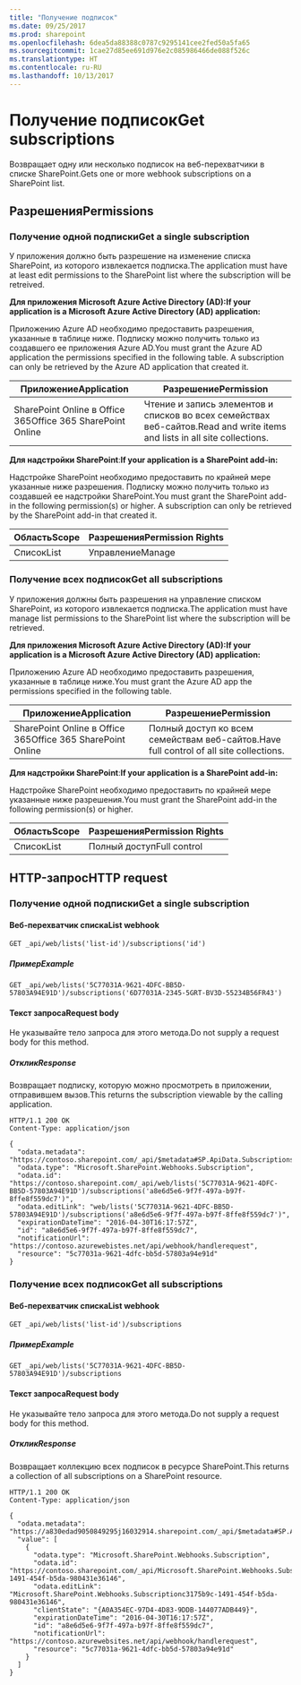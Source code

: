 ```yaml
---
title: "Получение подписок"
ms.date: 09/25/2017
ms.prod: sharepoint
ms.openlocfilehash: 6dea5da88388c0787c9295141cee2fed50a5fa65
ms.sourcegitcommit: 1cae27d85ee691d976e2c085986466de088f526c
ms.translationtype: HT
ms.contentlocale: ru-RU
ms.lasthandoff: 10/13/2017
---
```

# <a name="get-subscriptions"></a><span data-ttu-id="8d1a2-102">Получение подписок</span><span class="sxs-lookup"><span data-stu-id="8d1a2-102">Get subscriptions</span></span>

<span data-ttu-id="8d1a2-103">Возвращает одну или несколько подписок на веб-перехватчики в списке SharePoint.</span><span class="sxs-lookup"><span data-stu-id="8d1a2-103">Gets one or more webhook subscriptions on a SharePoint list.</span></span>

## <a name="permissions"></a><span data-ttu-id="8d1a2-104">Разрешения</span><span class="sxs-lookup"><span data-stu-id="8d1a2-104">Permissions</span></span>

### <a name="get-a-single-subscription"></a><span data-ttu-id="8d1a2-105">Получение одной подписки</span><span class="sxs-lookup"><span data-stu-id="8d1a2-105">Get a single subscription</span></span>

<span data-ttu-id="8d1a2-106">У приложения должно быть разрешение на изменение списка SharePoint, из которого извлекается подписка.</span><span class="sxs-lookup"><span data-stu-id="8d1a2-106">The application must have at least edit permissions to the SharePoint list where the subscription will be retreived.</span></span>

<span data-ttu-id="8d1a2-107">**Для приложения Microsoft Azure Active Directory (AD):**</span><span class="sxs-lookup"><span data-stu-id="8d1a2-107">**If your application is a Microsoft Azure Active Directory (AD) application:**</span></span>

<span data-ttu-id="8d1a2-p101">Приложению Azure AD необходимо предоставить разрешения, указанные в таблице ниже. Подписку можно получить только из создавшего ее приложения Azure AD.</span><span class="sxs-lookup"><span data-stu-id="8d1a2-p101">You must grant the Azure AD application the permissions specified in the following table. A subscription can only be retrieved by the Azure AD application that created it.</span></span> 

<span data-ttu-id="8d1a2-110">Приложение</span><span class="sxs-lookup"><span data-stu-id="8d1a2-110">Application</span></span> | <span data-ttu-id="8d1a2-111">Разрешение</span><span class="sxs-lookup"><span data-stu-id="8d1a2-111">Permission</span></span> 
------------|------------
<span data-ttu-id="8d1a2-112">SharePoint Online в Office 365</span><span class="sxs-lookup"><span data-stu-id="8d1a2-112">Office 365 SharePoint Online</span></span>|<span data-ttu-id="8d1a2-113">Чтение и запись элементов и списков во всех семействах веб-сайтов.</span><span class="sxs-lookup"><span data-stu-id="8d1a2-113">Read and write items and lists in all site collections.</span></span>

<span data-ttu-id="8d1a2-114">**Для надстройки SharePoint**:</span><span class="sxs-lookup"><span data-stu-id="8d1a2-114">**If your application is a SharePoint add-in:**</span></span>

<span data-ttu-id="8d1a2-p102">Надстройке SharePoint необходимо предоставить по крайней мере указанные ниже разрешения. Подписку можно получить только из создавшей ее надстройки SharePoint.</span><span class="sxs-lookup"><span data-stu-id="8d1a2-p102">You must grant the SharePoint add-in the following permission(s) or higher. A subscription can only be retrieved by the SharePoint add-in that created it.</span></span> 

<span data-ttu-id="8d1a2-117">Область</span><span class="sxs-lookup"><span data-stu-id="8d1a2-117">Scope</span></span> | <span data-ttu-id="8d1a2-118">Разрешения</span><span class="sxs-lookup"><span data-stu-id="8d1a2-118">Permission Rights</span></span> 
------|------------
<span data-ttu-id="8d1a2-119">Список</span><span class="sxs-lookup"><span data-stu-id="8d1a2-119">List</span></span>|<span data-ttu-id="8d1a2-120">Управление</span><span class="sxs-lookup"><span data-stu-id="8d1a2-120">Manage</span></span>

### <a name="get-all-subscriptions"></a><span data-ttu-id="8d1a2-121">Получение всех подписок</span><span class="sxs-lookup"><span data-stu-id="8d1a2-121">Get all subscriptions</span></span>

<span data-ttu-id="8d1a2-122">У приложения должны быть разрешения на управление списком SharePoint, из которого извлекается подписка.</span><span class="sxs-lookup"><span data-stu-id="8d1a2-122">The application must have manage list permissions to the SharePoint list where the subscription will be retrieved.</span></span>

<span data-ttu-id="8d1a2-123">**Для приложения Microsoft Azure Active Directory (AD):**</span><span class="sxs-lookup"><span data-stu-id="8d1a2-123">**If your application is a Microsoft Azure Active Directory (AD) application:**</span></span>

<span data-ttu-id="8d1a2-124">Приложению Azure AD необходимо предоставить разрешения, указанные в таблице ниже.</span><span class="sxs-lookup"><span data-stu-id="8d1a2-124">You must grant the Azure AD app the permissions specified in the following table.</span></span> 

<span data-ttu-id="8d1a2-125">Приложение</span><span class="sxs-lookup"><span data-stu-id="8d1a2-125">Application</span></span> | <span data-ttu-id="8d1a2-126">Разрешение</span><span class="sxs-lookup"><span data-stu-id="8d1a2-126">Permission</span></span> 
------------|------------
<span data-ttu-id="8d1a2-127">SharePoint Online в Office 365</span><span class="sxs-lookup"><span data-stu-id="8d1a2-127">Office 365 SharePoint Online</span></span>|<span data-ttu-id="8d1a2-128">Полный доступ ко всем семействам веб-сайтов.</span><span class="sxs-lookup"><span data-stu-id="8d1a2-128">Have full control of all site collections.</span></span>

<span data-ttu-id="8d1a2-129">**Для надстройки SharePoint**:</span><span class="sxs-lookup"><span data-stu-id="8d1a2-129">**If your application is a SharePoint add-in:**</span></span>

<span data-ttu-id="8d1a2-130">Надстройке SharePoint необходимо предоставить по крайней мере указанные ниже разрешения.</span><span class="sxs-lookup"><span data-stu-id="8d1a2-130">You must grant the SharePoint add-in the following permission(s) or higher.</span></span> 

<span data-ttu-id="8d1a2-131">Область</span><span class="sxs-lookup"><span data-stu-id="8d1a2-131">Scope</span></span> | <span data-ttu-id="8d1a2-132">Разрешения</span><span class="sxs-lookup"><span data-stu-id="8d1a2-132">Permission Rights</span></span> 
------|------------
<span data-ttu-id="8d1a2-133">Список</span><span class="sxs-lookup"><span data-stu-id="8d1a2-133">List</span></span>|<span data-ttu-id="8d1a2-134">Полный доступ</span><span class="sxs-lookup"><span data-stu-id="8d1a2-134">Full control</span></span>

## <a name="http-request"></a><span data-ttu-id="8d1a2-135">HTTP-запрос</span><span class="sxs-lookup"><span data-stu-id="8d1a2-135">HTTP request</span></span>

### <a name="get-a-single-subscription"></a><span data-ttu-id="8d1a2-136">Получение одной подписки</span><span class="sxs-lookup"><span data-stu-id="8d1a2-136">Get a single subscription</span></span>

#### <a name="list-webhook"></a><span data-ttu-id="8d1a2-137">Веб-перехватчик списка</span><span class="sxs-lookup"><span data-stu-id="8d1a2-137">List webhook</span></span>
```
GET _api/web/lists('list-id')/subscriptions('id')
```

##### <a name="example"></a><span data-ttu-id="8d1a2-138">Пример</span><span class="sxs-lookup"><span data-stu-id="8d1a2-138">Example</span></span>

```http
GET _api/web/lists('5C77031A-9621-4DFC-BB5D-57803A94E91D')/subscriptions('6D77031A-2345-5GRT-BV3D-55234B56FR43')
```

#### <a name="request-body"></a><span data-ttu-id="8d1a2-139">Текст запроса</span><span class="sxs-lookup"><span data-stu-id="8d1a2-139">Request body</span></span>

<span data-ttu-id="8d1a2-140">Не указывайте тело запроса для этого метода.</span><span class="sxs-lookup"><span data-stu-id="8d1a2-140">Do not supply a request body for this method.</span></span>

##### <a name="response"></a><span data-ttu-id="8d1a2-141">Отклик</span><span class="sxs-lookup"><span data-stu-id="8d1a2-141">Response</span></span>

<span data-ttu-id="8d1a2-142">Возвращает подписку, которую можно просмотреть в приложении, отправившем вызов.</span><span class="sxs-lookup"><span data-stu-id="8d1a2-142">This returns the subscription viewable by the calling application.</span></span>

```http
HTTP/1.1 200 OK
Content-Type: application/json

{
  "odata.metadata": "https://contoso.sharepoint.com/_api/$metadata#SP.ApiData.Subscriptions/@Element",
  "odata.type": "Microsoft.SharePoint.Webhooks.Subscription",
  "odata.id": "https://contoso.sharepoint.com/_api/web/lists('5C77031A-9621-4DFC-BB5D-57803A94E91D')/subscriptions('a8e6d5e6-9f7f-497a-b97f-8ffe8f559dc7')",
  "odata.editLink": "web/lists('5C77031A-9621-4DFC-BB5D-57803A94E91D')/subscriptions('a8e6d5e6-9f7f-497a-b97f-8ffe8f559dc7')",
  "expirationDateTime": "2016-04-30T16:17:57Z",
  "id": "a8e6d5e6-9f7f-497a-b97f-8ffe8f559dc7",
  "notificationUrl": "https://contoso.azurewebistes.net/api/webhook/handlerequest",
  "resource": "5c77031a-9621-4dfc-bb5d-57803a94e91d"
}
```

### <a name="get-all-subscriptions"></a><span data-ttu-id="8d1a2-143">Получение всех подписок</span><span class="sxs-lookup"><span data-stu-id="8d1a2-143">Get all subscriptions</span></span>

#### <a name="list-webhook"></a><span data-ttu-id="8d1a2-144">Веб-перехватчик списка</span><span class="sxs-lookup"><span data-stu-id="8d1a2-144">List webhook</span></span>
```
GET _api/web/lists('list-id')/subscriptions
```

##### <a name="example"></a><span data-ttu-id="8d1a2-145">Пример</span><span class="sxs-lookup"><span data-stu-id="8d1a2-145">Example</span></span>

```http
GET _api/web/lists('5C77031A-9621-4DFC-BB5D-57803A94E91D')/subscriptions
```

#### <a name="request-body"></a><span data-ttu-id="8d1a2-146">Текст запроса</span><span class="sxs-lookup"><span data-stu-id="8d1a2-146">Request body</span></span>

<span data-ttu-id="8d1a2-147">Не указывайте тело запроса для этого метода.</span><span class="sxs-lookup"><span data-stu-id="8d1a2-147">Do not supply a request body for this method.</span></span>

##### <a name="response"></a><span data-ttu-id="8d1a2-148">Отклик</span><span class="sxs-lookup"><span data-stu-id="8d1a2-148">Response</span></span>

<span data-ttu-id="8d1a2-149">Возвращает коллекцию всех подписок в ресурсе SharePoint.</span><span class="sxs-lookup"><span data-stu-id="8d1a2-149">This returns a collection of all subscriptions on a SharePoint resource.</span></span> 

```http
HTTP/1.1 200 OK
Content-Type: application/json

{
  "odata.metadata": "https://a830edad9050849295j16032914.sharepoint.com/_api/$metadata#SP.ApiData.Subscriptions",
  "value": [
    {
      "odata.type": "Microsoft.SharePoint.Webhooks.Subscription",
      "odata.id": "https://contoso.sharepoint.com/_api/Microsoft.SharePoint.Webhooks.Subscriptionc3175b9c-1491-454f-b5da-980431e36146",
      "odata.editLink": "Microsoft.SharePoint.Webhooks.Subscriptionc3175b9c-1491-454f-b5da-980431e36146",
      "clientState": "{A0A354EC-97D4-4D83-9DDB-144077ADB449}",
      "expirationDateTime": "2016-04-30T16:17:57Z",
      "id": "a8e6d5e6-9f7f-497a-b97f-8ffe8f559dc7",
      "notificationUrl": "https://contoso.azurewebsites.net/api/webhook/handlerequest",
      "resource": "5c77031a-9621-4dfc-bb5d-57803a94e91d"
    }
  ]
}
```
